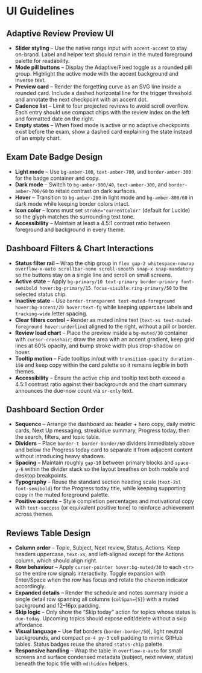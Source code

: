 # UI Guidelines

## Adaptive Review Preview UI

- **Slider styling** – Use the native range input with `accent-accent` to stay on-brand. Label and helper text should remain in the muted foreground palette for readability.
- **Mode pill buttons** – Display the Adaptive/Fixed toggle as a rounded pill group. Highlight the active mode with the accent background and inverse text.
- **Preview card** – Render the forgetting curve as an SVG line inside a rounded card. Include a dashed horizontal line for the trigger threshold and annotate the next checkpoint with an accent dot.
- **Cadence list** – Limit to four projected reviews to avoid scroll overflow. Each entry should use compact chips with the review index on the left and formatted date on the right.
- **Empty states** – When fixed mode is active or no adaptive checkpoints exist before the exam, show a dashed card explaining the state instead of an empty chart.

## Exam Date Badge Design

- **Light mode** – Use `bg-amber-100`, `text-amber-700`, and `border-amber-300` for the badge container and copy.
- **Dark mode** – Switch to `bg-amber-900/40`, `text-amber-300`, and `border-amber-700/60` to retain contrast on dark surfaces.
- **Hover** – Transition to `bg-amber-200` in light mode and `bg-amber-800/60` in dark mode while keeping border colors intact.
- **Icon color** – Icons must set `stroke="currentColor"` (default for Lucide) so the glyph matches the surrounding text tone.
- **Accessibility** – Maintain at least a 4.5:1 contrast ratio between foreground and background in every theme.

## Dashboard Filters & Chart Interactions

- **Status filter rail** – Wrap the chip group in `flex gap-2 whitespace-nowrap overflow-x-auto scrollbar-none scroll-smooth snap-x snap-mandatory` so the buttons stay on a single line and scroll on small screens.
- **Active state** – Apply `bg-primary/10 text-primary border-primary font-semibold hover:bg-primary/15 focus-visible:ring-primary/50` to the selected status chip.
- **Inactive state** – Use `border-transparent text-muted-foreground hover:bg-accent/20 hover:text-fg` while keeping uppercase labels and `tracking-wide` letter spacing.
- **Clear filters control** – Render as muted inline text (`text-xs text-muted-foreground hover:underline`) aligned to the right, without a pill or border.
- **Review load chart** – Place the preview inside a `bg-muted/30` container with `cursor-crosshair`; draw the area with an accent gradient, keep grid lines at 60% opacity, and bump stroke width plus drop-shadow on hover.
- **Tooltip motion** – Fade tooltips in/out with `transition-opacity duration-150` and keep copy within the card palette so it remains legible in both themes.
- **Accessibility** – Ensure the active chip and tooltip text both exceed a 4.5:1 contrast ratio against their backgrounds and the chart summary announces the due-now count via `sr-only` text.

## Dashboard Section Order

- **Sequence** – Arrange the dashboard as: header + hero copy, daily metric cards, Next Up messaging, streak/due summary, Progress today, then the search, filters, and topic table.
- **Dividers** – Place `border-t border-border/60` dividers immediately above and below the Progress today card to separate it from adjacent content without introducing heavy shadows.
- **Spacing** – Maintain roughly `gap-10` between primary blocks and `space-y-6` within the divider stack so the layout breathes on both mobile and desktop breakpoints.
- **Typography** – Reuse the standard section heading scale (`text-2xl font-semibold`) for the Progress today title, while keeping supporting copy in the muted foreground palette.
- **Positive accents** – Style completion percentages and motivational copy with `text-success` (or equivalent positive tone) to reinforce achievement across themes.

## Reviews Table Design

- **Column order** – Topic, Subject, Next review, Status, Actions. Keep headers uppercase, `text-xs`, and left-aligned except for the Actions column, which should align right.
- **Row behaviour** – Apply `cursor-pointer hover:bg-muted/30` to each `<tr>` so the entire row signals interactivity. Toggle expansion with Enter/Space when the row has focus and rotate the chevron indicator accordingly.
- **Expanded details** – Render the schedule and notes summary inside a single detail row spanning all columns (`colSpan={5}`) with a muted background and 12–16px padding.
- **Skip logic** – Only show the “Skip today” action for topics whose status is `due-today`. Upcoming topics should expose edit/delete without a skip affordance.
- **Visual language** – Use flat borders (`border-border/50`), light neutral backgrounds, and compact `px-4 py-3` cell padding to mimic GitHub tables. Status badges reuse the shared `status-chip` palette.
- **Responsive handling** – Wrap the table in `overflow-x-auto` for small screens and surface condensed metadata (subject, next review, status) beneath the topic title with `md:hidden` helpers.
